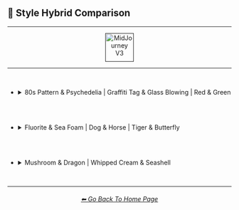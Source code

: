 <h2>🔰 Style Hybrid Comparison</h2>

<hr><!--------------->

<div align="center">

[<img src="https://github.com/willwulfken/MidJourney-Styles-and-Keywords-Reference/blob/main/Images/Repo_Parts/WEBP/Buttons/Version_Buttons/button_version_V3_active.webp?raw=true" alt="MidJourney V3" height="64" />]()

</div>

<hr>
<br>

- <details><summary>80s Pattern & Psychedelia | Graffiti Tag & Glass Blowing | Red & Green</summary><p><div align="center">

    <table>
        <tr align=center valign=middle>
            <th width=298></th>
            <th>80s Pattern</th>
            <th>Psychedelia</th>
            <td></td>
            <th>Graffiti Tag</th>
            <th>Glass Blowing</th>
            <td></td>
            <th>Red</th>
            <th>Green</th>
        </tr>
        <tr align=center valign=middle>
            <th>Style</th>
            <td><img src="https://github.com/willwulfken/MidJourney-Styles-and-Keywords-Reference/blob/main/Images/MJ_V3/Comparison_Page_Images/Hybrid_Comparison/Control_Images/80s_Pattern.png?raw=true" width=86 /></td>
            <td><img src="https://github.com/willwulfken/MidJourney-Styles-and-Keywords-Reference/blob/main/Images/MJ_V3/Comparison_Page_Images/Hybrid_Comparison/Control_Images/Psychedelia.png?raw=true" width=86 /></td>
            <td></td>
            <td><img src="https://github.com/willwulfken/MidJourney-Styles-and-Keywords-Reference/blob/main/Images/MJ_V3/Comparison_Page_Images/Hybrid_Comparison/Control_Images/Graffiti_Tag.png?raw=true" width=86 /></td>
            <td><img src="https://github.com/willwulfken/MidJourney-Styles-and-Keywords-Reference/blob/main/Images/MJ_V3/Comparison_Page_Images/Hybrid_Comparison/Control_Images/Glass_Blowing.png?raw=true" width=86 /></td>
            <td></td>
            <td><img src="https://github.com/willwulfken/MidJourney-Styles-and-Keywords-Reference/blob/main/Images/MJ_V3/Comparison_Page_Images/Hybrid_Comparison/Control_Images/Red.png?raw=true" width="114" /></td>
            <td><img src="https://github.com/willwulfken/MidJourney-Styles-and-Keywords-Reference/blob/main/Images/MJ_V3/Comparison_Page_Images/Hybrid_Comparison/Control_Images/Green.png?raw=true" width="114" /></td>
        </tr>
        <tr align=center valign=middle>
            <th>Half &#60;style1&#62; Half &#60;style2&#62;</th>
            <td colspan=2><img src="https://github.com/willwulfken/MidJourney-Styles-and-Keywords-Reference/blob/main/Images/MJ_V3/Comparison_Page_Images/Hybrid_Comparison/80s_Pattern_and_Psychedelia/half_80s_Pattern_half_Psychedelia.png?raw=true" width="192" /></td>
            <td></td>
            <td colspan=2><img src="https://github.com/willwulfken/MidJourney-Styles-and-Keywords-Reference/blob/main/Images/MJ_V3/Comparison_Page_Images/Hybrid_Comparison/Graffiti_Tag_and_Glass_Blowing/half_Graffiti_Tag_half_Glass_Blowing.png?raw=true" width="192" /></td>
            <td></td>
            <td colspan=2><img src="https://github.com/willwulfken/MidJourney-Styles-and-Keywords-Reference/blob/main/Images/MJ_V3/Comparison_Page_Images/Hybrid_Comparison/Red_and_Green/half_Red_half_Green.png?raw=true" width=256 /></td>
        </tr>
        <tr align=center valign=middle>
            <th>Half-&#60;style1&#62; Half-&#60;style2&#62;</th>
            <td colspan=2><img src="https://github.com/willwulfken/MidJourney-Styles-and-Keywords-Reference/blob/main/Images/MJ_V3/Comparison_Page_Images/Hybrid_Comparison/80s_Pattern_and_Psychedelia/half-80s_Pattern_half-Psychedelia.png?raw=true" width="192" /></td>
            <td></td>
            <td colspan=2><img src="https://github.com/willwulfken/MidJourney-Styles-and-Keywords-Reference/blob/main/Images/MJ_V3/Comparison_Page_Images/Hybrid_Comparison/Graffiti_Tag_and_Glass_Blowing/half-Graffiti_Tag_half-Glass_Blowing.png?raw=true" width="192" /></td>
            <td></td>
            <td colspan=2><img src="https://github.com/willwulfken/MidJourney-Styles-and-Keywords-Reference/blob/main/Images/MJ_V3/Comparison_Page_Images/Hybrid_Comparison/Red_and_Green/half-Red_half-Green.png?raw=true" width=256 /></td>
        </tr>
        <tr align=center valign=middle>
            <th>&#60;style1&#62;&#60;style2&#62;</th>
            <td colspan=2><img src="https://github.com/willwulfken/MidJourney-Styles-and-Keywords-Reference/blob/main/Images/MJ_V3/Comparison_Page_Images/Hybrid_Comparison/80s_Pattern_and_Psychedelia/80s_PatternPsychedelia.png?raw=true" width="192" /></td>
            <td></td>
            <td colspan=2><img src="https://github.com/willwulfken/MidJourney-Styles-and-Keywords-Reference/blob/main/Images/MJ_V3/Comparison_Page_Images/Hybrid_Comparison/Graffiti_Tag_and_Glass_Blowing/Graffiti_TagGlass_Blowing.png?raw=true" width="192" /></td>
            <td></td>
            <td colspan=2><img src="https://github.com/willwulfken/MidJourney-Styles-and-Keywords-Reference/blob/main/Images/MJ_V3/Comparison_Page_Images/Hybrid_Comparison/Red_and_Green/RedGreen.png?raw=true" width=256 /></td>
        </tr>
        <tr align=center valign=middle>
            <th>&#60;style2&#62;&#60;style1&#62;</th>
            <td colspan=2><img src="https://github.com/willwulfken/MidJourney-Styles-and-Keywords-Reference/blob/main/Images/MJ_V3/Comparison_Page_Images/Hybrid_Comparison/80s_Pattern_and_Psychedelia/Psychedelia80s_Pattern.png?raw=true" width="192" /></td>
            <td></td>
            <td colspan=2><img src="https://github.com/willwulfken/MidJourney-Styles-and-Keywords-Reference/blob/main/Images/MJ_V3/Comparison_Page_Images/Hybrid_Comparison/Graffiti_Tag_and_Glass_Blowing/Glass_BlowingGraffiti_Tag.png?raw=true" width="192" /></td>
            <td></td>
            <td colspan=2><img src="https://github.com/willwulfken/MidJourney-Styles-and-Keywords-Reference/blob/main/Images/MJ_V3/Comparison_Page_Images/Hybrid_Comparison/Red_and_Green/GreenRed.png?raw=true" width=256 /></td>
        </tr>
        <tr align=center valign=middle>
            <th>&#60;style1&#62;-&#60;style2&#62;</th>
            <td colspan=2><img src="https://github.com/willwulfken/MidJourney-Styles-and-Keywords-Reference/blob/main/Images/MJ_V3/Comparison_Page_Images/Hybrid_Comparison/80s_Pattern_and_Psychedelia/80s_Pattern-Psychedelia.png?raw=true" width="192" /></td>
            <td></td>
            <td colspan=2><img src="https://github.com/willwulfken/MidJourney-Styles-and-Keywords-Reference/blob/main/Images/MJ_V3/Comparison_Page_Images/Hybrid_Comparison/Graffiti_Tag_and_Glass_Blowing/Graffiti_Tag-Glass_Blowing.png?raw=true" width="192" /></td>
            <td></td>
            <td colspan=2><img src="https://github.com/willwulfken/MidJourney-Styles-and-Keywords-Reference/blob/main/Images/MJ_V3/Comparison_Page_Images/Hybrid_Comparison/Red_and_Green/Red-Green.png?raw=true" width=256 /></td>
        </tr>
        <tr align=center valign=middle>
            <th>&#60;style2&#62;-&#60;style1&#62;</th>
            <td colspan=2><img src="https://github.com/willwulfken/MidJourney-Styles-and-Keywords-Reference/blob/main/Images/MJ_V3/Comparison_Page_Images/Hybrid_Comparison/80s_Pattern_and_Psychedelia/Psychedelia-80s_Pattern.png?raw=true" width="192" /></td>
            <td></td>
            <td colspan=2><img src="https://github.com/willwulfken/MidJourney-Styles-and-Keywords-Reference/blob/main/Images/MJ_V3/Comparison_Page_Images/Hybrid_Comparison/Graffiti_Tag_and_Glass_Blowing/Glass_Blowing-Graffiti_Tag.png?raw=true" width="192" /></td>
            <td></td>
            <td colspan=2><img src="https://github.com/willwulfken/MidJourney-Styles-and-Keywords-Reference/blob/main/Images/MJ_V3/Comparison_Page_Images/Hybrid_Comparison/Red_and_Green/Green-Red.png?raw=true" width=256 /></td>
        </tr>
        <tr align=center valign=middle>
            <th>&#60;style1&#62;/&#60;style2&#62;</th>
            <td colspan=2><img src="https://github.com/willwulfken/MidJourney-Styles-and-Keywords-Reference/blob/main/Images/MJ_V3/Comparison_Page_Images/Hybrid_Comparison/80s_Pattern_and_Psychedelia/80s_Pattern(slash)Psychedelia.png?raw=true" width="192" /></td>
            <td></td>
            <td colspan=2><img src="https://github.com/willwulfken/MidJourney-Styles-and-Keywords-Reference/blob/main/Images/MJ_V3/Comparison_Page_Images/Hybrid_Comparison/Graffiti_Tag_and_Glass_Blowing/Graffiti_Tag(slash)Glass_Blowing.png?raw=true" width="192" /></td>
            <td></td>
            <td colspan=2><img src="https://github.com/willwulfken/MidJourney-Styles-and-Keywords-Reference/blob/main/Images/MJ_V3/Comparison_Page_Images/Hybrid_Comparison/Red_and_Green/Red(slash)Green.png?raw=true" width=256 /></td>
        </tr>
        <tr align=center valign=middle>
            <th>&#60;style2&#62;/&#60;style1&#62;</th>
            <td colspan=2><img src="https://github.com/willwulfken/MidJourney-Styles-and-Keywords-Reference/blob/main/Images/MJ_V3/Comparison_Page_Images/Hybrid_Comparison/80s_Pattern_and_Psychedelia/Psychedelia(slash)80s_Pattern.png?raw=true" width="192" /></td>
            <td></td>
            <td colspan=2><img src="https://github.com/willwulfken/MidJourney-Styles-and-Keywords-Reference/blob/main/Images/MJ_V3/Comparison_Page_Images/Hybrid_Comparison/Graffiti_Tag_and_Glass_Blowing/Glass_Blowing(slash)Graffiti_Tag.png?raw=true" width="192" /></td>
            <td></td>
            <td colspan=2><img src="https://github.com/willwulfken/MidJourney-Styles-and-Keywords-Reference/blob/main/Images/MJ_V3/Comparison_Page_Images/Hybrid_Comparison/Red_and_Green/Green(slash)Red.png?raw=true" width=256 /></td>
        </tr>
        <tr align=center valign=middle>
            <th>&#60;style1&#62; Grown From &#60;style2&#62;</th>
            <td colspan=2><img src="https://github.com/willwulfken/MidJourney-Styles-and-Keywords-Reference/blob/main/Images/MJ_V3/Comparison_Page_Images/Hybrid_Comparison/80s_Pattern_and_Psychedelia/80s_Pattern_grown_from_Psychedelia.png?raw=true" width="192" /></td>
            <td></td>
            <td colspan=2><img src="https://github.com/willwulfken/MidJourney-Styles-and-Keywords-Reference/blob/main/Images/MJ_V3/Comparison_Page_Images/Hybrid_Comparison/Graffiti_Tag_and_Glass_Blowing/Graffiti_Tag_grown_from_Glass_Blowing.png?raw=true" width="192" /></td>
            <td></td>
            <td colspan=2><img src="https://github.com/willwulfken/MidJourney-Styles-and-Keywords-Reference/blob/main/Images/MJ_V3/Comparison_Page_Images/Hybrid_Comparison/Red_and_Green/Red_grown_from_Green.png?raw=true" width=256 /></td>
        </tr>
        <tr align=center valign=middle>
            <th>&#60;style2&#62; Grown From &#60;style1&#62;</th>
            <td colspan=2><img src="https://github.com/willwulfken/MidJourney-Styles-and-Keywords-Reference/blob/main/Images/MJ_V3/Comparison_Page_Images/Hybrid_Comparison/80s_Pattern_and_Psychedelia/Psychedelia_grown_from_80s_Pattern.png?raw=true" width="192" /></td>
            <td></td>
            <td colspan=2><img src="https://github.com/willwulfken/MidJourney-Styles-and-Keywords-Reference/blob/main/Images/MJ_V3/Comparison_Page_Images/Hybrid_Comparison/Graffiti_Tag_and_Glass_Blowing/Glass_Blowing_grown_from_Graffiti_Tag.png?raw=true" width="192" /></td>
            <td></td>
            <td colspan=2><img src="https://github.com/willwulfken/MidJourney-Styles-and-Keywords-Reference/blob/main/Images/MJ_V3/Comparison_Page_Images/Hybrid_Comparison/Red_and_Green/Green_grown_from_Red.png?raw=true" width=256 /></td>
        </tr>
        <tr align=center valign=middle>
            <th>&#60;style1&#62;-&#60;style2&#62;-Blend</th>
            <td colspan=2><img src="https://github.com/willwulfken/MidJourney-Styles-and-Keywords-Reference/blob/main/Images/MJ_V3/Comparison_Page_Images/Hybrid_Comparison/80s_Pattern_and_Psychedelia/80s_Pattern-Psychedelia-blend.png?raw=true" width="192" /></td>
            <td></td>
            <td colspan=2><img src="https://github.com/willwulfken/MidJourney-Styles-and-Keywords-Reference/blob/main/Images/MJ_V3/Comparison_Page_Images/Hybrid_Comparison/Graffiti_Tag_and_Glass_Blowing/Graffiti_Tag-Glass_Blowing-blend.png?raw=true" width="192" /></td>
            <td></td>
            <td colspan=2><img src="https://github.com/willwulfken/MidJourney-Styles-and-Keywords-Reference/blob/main/Images/MJ_V3/Comparison_Page_Images/Hybrid_Comparison/Red_and_Green/Red-Green-blend.png?raw=true" width=256 /></td>
        </tr>
        <tr align=center valign=middle>
            <th>Blended-&#60;style1&#62;-&#60;style2&#62;</th>
            <td colspan=2><img src="https://github.com/willwulfken/MidJourney-Styles-and-Keywords-Reference/blob/main/Images/MJ_V3/Comparison_Page_Images/Hybrid_Comparison/80s_Pattern_and_Psychedelia/blended-80s_Pattern-Psychedelia.png?raw=true" width="192" /></td>
            <td></td>
            <td colspan=2><img src="https://github.com/willwulfken/MidJourney-Styles-and-Keywords-Reference/blob/main/Images/MJ_V3/Comparison_Page_Images/Hybrid_Comparison/Graffiti_Tag_and_Glass_Blowing/blended-Graffiti_Tag-Glass_Blowing.png?raw=true" width="192" /></td>
            <td></td>
            <td colspan=2><img src="https://github.com/willwulfken/MidJourney-Styles-and-Keywords-Reference/blob/main/Images/MJ_V3/Comparison_Page_Images/Hybrid_Comparison/Red_and_Green/blended-Red-Green.png?raw=true" width=256 /></td>
        </tr>
        <tr align=center valign=middle>
            <th>Mix Between &#60;style1&#62; and &#60;style2&#62;</th>
            <td colspan=2><img src="https://github.com/willwulfken/MidJourney-Styles-and-Keywords-Reference/blob/main/Images/MJ_V3/Comparison_Page_Images/Hybrid_Comparison/80s_Pattern_and_Psychedelia/Mix_between_80s_Pattern_and_Psychedelia.png?raw=true" width="192" /></td>
            <td></td>
            <td colspan=2><img src="https://github.com/willwulfken/MidJourney-Styles-and-Keywords-Reference/blob/main/Images/MJ_V3/Comparison_Page_Images/Hybrid_Comparison/Graffiti_Tag_and_Glass_Blowing/Mix_between_Graffiti_Tag_and_Glass_Blowing.png?raw=true" width="192" /></td>
            <td></td>
            <td colspan=2><img src="https://github.com/willwulfken/MidJourney-Styles-and-Keywords-Reference/blob/main/Images/MJ_V3/Comparison_Page_Images/Hybrid_Comparison/Red_and_Green/Mix_between_Red_and_Green.png?raw=true" width=256 /></td>
        </tr>
        <tr align=center valign=middle>
            <th>&#60;style1&#62; &#60;style2&#62; Mix</th>
            <td colspan=2><img src="https://github.com/willwulfken/MidJourney-Styles-and-Keywords-Reference/blob/main/Images/MJ_V3/Comparison_Page_Images/Hybrid_Comparison/80s_Pattern_and_Psychedelia/80s_Pattern_Psychedelia_mix.png?raw=true" width="192" /></td>
            <td></td>
            <td colspan=2><img src="https://github.com/willwulfken/MidJourney-Styles-and-Keywords-Reference/blob/main/Images/MJ_V3/Comparison_Page_Images/Hybrid_Comparison/Graffiti_Tag_and_Glass_Blowing/Graffiti_Tag_Glass_Blowing_mix.png?raw=true" width="192" /></td>
            <td></td>
            <td colspan=2><img src="https://github.com/willwulfken/MidJourney-Styles-and-Keywords-Reference/blob/main/Images/MJ_V3/Comparison_Page_Images/Hybrid_Comparison/Red_and_Green/Red_Green_mix.png?raw=true" width=256 /></td>
        </tr>
        <tr align=center valign=middle>
            <th>&#60;style1&#62;-&#60;style2&#62;-Mix</th>
            <td colspan=2><img src="https://github.com/willwulfken/MidJourney-Styles-and-Keywords-Reference/blob/main/Images/MJ_V3/Comparison_Page_Images/Hybrid_Comparison/80s_Pattern_and_Psychedelia/80s_Pattern-Psychedelia-mix.png?raw=true" width="192" /></td>
            <td></td>
            <td colspan=2><img src="https://github.com/willwulfken/MidJourney-Styles-and-Keywords-Reference/blob/main/Images/MJ_V3/Comparison_Page_Images/Hybrid_Comparison/Graffiti_Tag_and_Glass_Blowing/Graffiti_Tag-Glass_Blowing-mix.png?raw=true" width="192" /></td>
            <td></td>
            <td colspan=2><img src="https://github.com/willwulfken/MidJourney-Styles-and-Keywords-Reference/blob/main/Images/MJ_V3/Comparison_Page_Images/Hybrid_Comparison/Red_and_Green/Red-Green-mix.png?raw=true" width=256 /></td>
        </tr>
        <tr align=center valign=middle>
            <th>Hybrid of &#60;style1&#62; and &#60;style2&#62;</th>
            <td colspan=2><img src="https://github.com/willwulfken/MidJourney-Styles-and-Keywords-Reference/blob/main/Images/MJ_V3/Comparison_Page_Images/Hybrid_Comparison/80s_Pattern_and_Psychedelia/Hybrid_of_80s_Pattern_and_Psychedelia.png?raw=true" width="192" /></td>
            <td></td>
            <td colspan=2><img src="https://github.com/willwulfken/MidJourney-Styles-and-Keywords-Reference/blob/main/Images/MJ_V3/Comparison_Page_Images/Hybrid_Comparison/Graffiti_Tag_and_Glass_Blowing/Hybrid_of_Graffiti_Tag_and_Glass_Blowing.png?raw=true" width="192" /></td>
            <td></td>
            <td colspan=2><img src="https://github.com/willwulfken/MidJourney-Styles-and-Keywords-Reference/blob/main/Images/MJ_V3/Comparison_Page_Images/Hybrid_Comparison/Red_and_Green/Hybrid_of_Red_and_Green.png?raw=true" width=256 /></td>
        </tr>
        <tr align=center valign=middle>
            <th>&#60;style1&#62; &#60;style2&#62; Hybrid</th>
            <td colspan=2><img src="https://github.com/willwulfken/MidJourney-Styles-and-Keywords-Reference/blob/main/Images/MJ_V3/Comparison_Page_Images/Hybrid_Comparison/80s_Pattern_and_Psychedelia/80s_Pattern_Psychedelia_hybrid.png?raw=true" width="192" /></td>
            <td></td>
            <td colspan=2><img src="https://github.com/willwulfken/MidJourney-Styles-and-Keywords-Reference/blob/main/Images/MJ_V3/Comparison_Page_Images/Hybrid_Comparison/Graffiti_Tag_and_Glass_Blowing/Graffiti_Tag_Glass_Blowing_hybrid.png?raw=true" width="192" /></td>
            <td></td>
            <td colspan=2><img src="https://github.com/willwulfken/MidJourney-Styles-and-Keywords-Reference/blob/main/Images/MJ_V3/Comparison_Page_Images/Hybrid_Comparison/Red_and_Green/Red_Green_hybrid.png?raw=true" width=256 /></td>
        </tr>
        <tr align=center valign=middle>
            <th>&#60;style1&#62;-&#60;style2&#62;-Hybrid</th>
            <td colspan=2><img src="https://github.com/willwulfken/MidJourney-Styles-and-Keywords-Reference/blob/main/Images/MJ_V3/Comparison_Page_Images/Hybrid_Comparison/80s_Pattern_and_Psychedelia/80s_Pattern-Psychedelia-hybrid.png?raw=true" width="192" /></td>
            <td></td>
            <td colspan=2><img src="https://github.com/willwulfken/MidJourney-Styles-and-Keywords-Reference/blob/main/Images/MJ_V3/Comparison_Page_Images/Hybrid_Comparison/Graffiti_Tag_and_Glass_Blowing/Graffiti_Tag-Glass_Blowing-hybrid.png?raw=true" width="192" /></td>
            <td></td>
            <td colspan=2><img src="https://github.com/willwulfken/MidJourney-Styles-and-Keywords-Reference/blob/main/Images/MJ_V3/Comparison_Page_Images/Hybrid_Comparison/Red_and_Green/Red-Green-hybrid.png?raw=true" width=256 /></td>
        </tr>
    </table>

  </div></p></details>


<br><br>

- <details><summary>Fluorite & Sea Foam | Dog & Horse | Tiger & Butterfly</summary><p><div align="center">

    <table>
        <tr align=center valign=middle>
            <th width=298></th>
            <th>Fluorite</th>
            <th>Sea Foam</th>
            <td></td>
            <th>Dog</th>
            <th>Horse</th>
            <td></td>
            <th>Tiger</th>
            <th>Butterfly</th>
        </tr>
        <tr align=center valign=middle>
            <th>Style</th>
            <td><img src="https://github.com/willwulfken/MidJourney-Styles-and-Keywords-Reference/blob/main/Images/MJ_V3/Comparison_Page_Images/Hybrid_Comparison/Control_Images/Fluorite.png?raw=true" width=86 /></td>
            <td><img src="https://github.com/willwulfken/MidJourney-Styles-and-Keywords-Reference/blob/main/Images/MJ_V3/Comparison_Page_Images/Hybrid_Comparison/Control_Images/Sea_Foam.png?raw=true" width=86 /></td>
            <td></td>
            <td><img src="https://github.com/willwulfken/MidJourney-Styles-and-Keywords-Reference/blob/main/Images/MJ_V3/Comparison_Page_Images/Hybrid_Comparison/Control_Images/Dog.png?raw=true" width=86 /></td>
            <td><img src="https://github.com/willwulfken/MidJourney-Styles-and-Keywords-Reference/blob/main/Images/MJ_V3/Comparison_Page_Images/Hybrid_Comparison/Control_Images/Horse.png?raw=true" width=86 /></td>
            <td></td>
            <td><img src="https://github.com/willwulfken/MidJourney-Styles-and-Keywords-Reference/blob/main/Images/MJ_V3/Comparison_Page_Images/Hybrid_Comparison/Control_Images/Tiger.png?raw=true" width="114" /></td>
            <td><img src="https://github.com/willwulfken/MidJourney-Styles-and-Keywords-Reference/blob/main/Images/MJ_V3/Comparison_Page_Images/Hybrid_Comparison/Control_Images/Butterfly.png?raw=true" width="114" /></td>
        </tr>
        <tr align=center valign=middle>
            <th>Half &#60;style1&#62; Half &#60;style2&#62;</th>
            <td colspan=2><img src="https://github.com/willwulfken/MidJourney-Styles-and-Keywords-Reference/blob/main/Images/MJ_V3/Comparison_Page_Images/Hybrid_Comparison/Fluorite_and_Sea_Foam/half_Fluorite_half_Sea_Foam.png?raw=true" width="192" /></td>
            <td></td>
            <td colspan=2><img src="https://github.com/willwulfken/MidJourney-Styles-and-Keywords-Reference/blob/main/Images/MJ_V3/Comparison_Page_Images/Hybrid_Comparison/Dog_and_Horse/half_Dog_half_Horse.png?raw=true" width="192" /></td>
            <td></td>
            <td colspan=2><img src="https://github.com/willwulfken/MidJourney-Styles-and-Keywords-Reference/blob/main/Images/MJ_V3/Comparison_Page_Images/Hybrid_Comparison/Tiger_and_Butterfly/half_Tiger_half_Butterfly.png?raw=true" width=256 /></td>
        </tr>
        <tr align=center valign=middle>
            <th>Half-&#60;style1&#62; Half-&#60;style2&#62;</th>
            <td colspan=2><img src="https://github.com/willwulfken/MidJourney-Styles-and-Keywords-Reference/blob/main/Images/MJ_V3/Comparison_Page_Images/Hybrid_Comparison/Fluorite_and_Sea_Foam/half-Fluorite_half-Sea_Foam.png?raw=true" width="192" /></td>
            <td></td>
            <td colspan=2><img src="https://github.com/willwulfken/MidJourney-Styles-and-Keywords-Reference/blob/main/Images/MJ_V3/Comparison_Page_Images/Hybrid_Comparison/Dog_and_Horse/half-Dog_half-Horse.png?raw=true" width="192" /></td>
            <td></td>
            <td colspan=2><img src="https://github.com/willwulfken/MidJourney-Styles-and-Keywords-Reference/blob/main/Images/MJ_V3/Comparison_Page_Images/Hybrid_Comparison/Tiger_and_Butterfly/half-Tiger_half-Butterfly.png?raw=true" width=256 /></td>
        </tr>
        <tr align=center valign=middle>
            <th>&#60;style1&#62;&#60;style2&#62;</th>
            <td colspan=2><img src="https://github.com/willwulfken/MidJourney-Styles-and-Keywords-Reference/blob/main/Images/MJ_V3/Comparison_Page_Images/Hybrid_Comparison/Fluorite_and_Sea_Foam/FluoriteSea_Foam.png?raw=true" width="192" /></td>
            <td></td>
            <td colspan=2><img src="https://github.com/willwulfken/MidJourney-Styles-and-Keywords-Reference/blob/main/Images/MJ_V3/Comparison_Page_Images/Hybrid_Comparison/Dog_and_Horse/DogHorse.png?raw=true" width="192" /></td>
            <td></td>
            <td colspan=2><img src="https://github.com/willwulfken/MidJourney-Styles-and-Keywords-Reference/blob/main/Images/MJ_V3/Comparison_Page_Images/Hybrid_Comparison/Tiger_and_Butterfly/TigerButterfly.png?raw=true" width=256 /></td>
        </tr>
        <tr align=center valign=middle>
            <th>&#60;style2&#62;&#60;style1&#62;</th>
            <td colspan=2><img src="https://github.com/willwulfken/MidJourney-Styles-and-Keywords-Reference/blob/main/Images/MJ_V3/Comparison_Page_Images/Hybrid_Comparison/Fluorite_and_Sea_Foam/Sea_FoamFluorite.png?raw=true" width="192" /></td>
            <td></td>
            <td colspan=2><img src="https://github.com/willwulfken/MidJourney-Styles-and-Keywords-Reference/blob/main/Images/MJ_V3/Comparison_Page_Images/Hybrid_Comparison/Dog_and_Horse/HorseDog.png?raw=true" width="192" /></td>
            <td></td>
            <td colspan=2><img src="https://github.com/willwulfken/MidJourney-Styles-and-Keywords-Reference/blob/main/Images/MJ_V3/Comparison_Page_Images/Hybrid_Comparison/Tiger_and_Butterfly/ButterflyTiger.png?raw=true" width=256 /></td>
        </tr>
        <tr align=center valign=middle>
            <th>&#60;style1&#62;-&#60;style2&#62;</th>
            <td colspan=2><img src="https://github.com/willwulfken/MidJourney-Styles-and-Keywords-Reference/blob/main/Images/MJ_V3/Comparison_Page_Images/Hybrid_Comparison/Fluorite_and_Sea_Foam/Fluorite-Sea_Foam.png?raw=true" width="192" /></td>
            <td></td>
            <td colspan=2><img src="https://github.com/willwulfken/MidJourney-Styles-and-Keywords-Reference/blob/main/Images/MJ_V3/Comparison_Page_Images/Hybrid_Comparison/Dog_and_Horse/Dog-Horse.png?raw=true" width="192" /></td>
            <td></td>
            <td colspan=2><img src="https://github.com/willwulfken/MidJourney-Styles-and-Keywords-Reference/blob/main/Images/MJ_V3/Comparison_Page_Images/Hybrid_Comparison/Tiger_and_Butterfly/Tiger-Butterfly.png?raw=true" width=256 /></td>
        </tr>
        <tr align=center valign=middle>
            <th>&#60;style2&#62;-&#60;style1&#62;</th>
            <td colspan=2><img src="https://github.com/willwulfken/MidJourney-Styles-and-Keywords-Reference/blob/main/Images/MJ_V3/Comparison_Page_Images/Hybrid_Comparison/Fluorite_and_Sea_Foam/Sea_Foam-Fluorite.png?raw=true" width="192" /></td>
            <td></td>
            <td colspan=2><img src="https://github.com/willwulfken/MidJourney-Styles-and-Keywords-Reference/blob/main/Images/MJ_V3/Comparison_Page_Images/Hybrid_Comparison/Dog_and_Horse/Horse-Dog.png?raw=true" width="192" /></td>
            <td></td>
            <td colspan=2><img src="https://github.com/willwulfken/MidJourney-Styles-and-Keywords-Reference/blob/main/Images/MJ_V3/Comparison_Page_Images/Hybrid_Comparison/Tiger_and_Butterfly/Butterfly-Tiger.png?raw=true" width=256 /></td>
        </tr>
        <tr align=center valign=middle>
            <th>&#60;style1&#62;/&#60;style2&#62;</th>
            <td colspan=2><img src="https://github.com/willwulfken/MidJourney-Styles-and-Keywords-Reference/blob/main/Images/MJ_V3/Comparison_Page_Images/Hybrid_Comparison/Fluorite_and_Sea_Foam/Fluorite(slash)Sea_Foam.png?raw=true" width="192" /></td>
            <td></td>
            <td colspan=2><img src="https://github.com/willwulfken/MidJourney-Styles-and-Keywords-Reference/blob/main/Images/MJ_V3/Comparison_Page_Images/Hybrid_Comparison/Dog_and_Horse/Dog(slash)Horse.png?raw=true" width="192" /></td>
            <td></td>
            <td colspan=2><img src="https://github.com/willwulfken/MidJourney-Styles-and-Keywords-Reference/blob/main/Images/MJ_V3/Comparison_Page_Images/Hybrid_Comparison/Tiger_and_Butterfly/Tiger(slash)Butterfly.png?raw=true" width=256 /></td>
        </tr>
        <tr align=center valign=middle>
            <th>&#60;style2&#62;/&#60;style1&#62;</th>
            <td colspan=2><img src="https://github.com/willwulfken/MidJourney-Styles-and-Keywords-Reference/blob/main/Images/MJ_V3/Comparison_Page_Images/Hybrid_Comparison/Fluorite_and_Sea_Foam/Sea_Foam(slash)Fluorite.png?raw=true" width="192" /></td>
            <td></td>
            <td colspan=2><img src="https://github.com/willwulfken/MidJourney-Styles-and-Keywords-Reference/blob/main/Images/MJ_V3/Comparison_Page_Images/Hybrid_Comparison/Dog_and_Horse/Horse(slash)Dog.png?raw=true" width="192" /></td>
            <td></td>
            <td colspan=2><img src="https://github.com/willwulfken/MidJourney-Styles-and-Keywords-Reference/blob/main/Images/MJ_V3/Comparison_Page_Images/Hybrid_Comparison/Tiger_and_Butterfly/Butterfly(slash)Tiger.png?raw=true" width=256 /></td>
        </tr>
        <tr align=center valign=middle>
            <th>&#60;style1&#62; Grown From &#60;style2&#62;</th>
            <td colspan=2><img src="https://github.com/willwulfken/MidJourney-Styles-and-Keywords-Reference/blob/main/Images/MJ_V3/Comparison_Page_Images/Hybrid_Comparison/Fluorite_and_Sea_Foam/Fluorite_grown_from_Sea_Foam.png?raw=true" width="192" /></td>
            <td></td>
            <td colspan=2><img src="https://github.com/willwulfken/MidJourney-Styles-and-Keywords-Reference/blob/main/Images/MJ_V3/Comparison_Page_Images/Hybrid_Comparison/Dog_and_Horse/Dog_grown_from_Horse.png?raw=true" width="192" /></td>
            <td></td>
            <td colspan=2><img src="https://github.com/willwulfken/MidJourney-Styles-and-Keywords-Reference/blob/main/Images/MJ_V3/Comparison_Page_Images/Hybrid_Comparison/Tiger_and_Butterfly/Tiger_grown_from_Butterfly.png?raw=true" width=256 /></td>
        </tr>
        <tr align=center valign=middle>
            <th>&#60;style2&#62; Grown From &#60;style1&#62;</th>
            <td colspan=2><img src="https://github.com/willwulfken/MidJourney-Styles-and-Keywords-Reference/blob/main/Images/MJ_V3/Comparison_Page_Images/Hybrid_Comparison/Fluorite_and_Sea_Foam/Sea_Foam_grown_from_Fluorite.png?raw=true" width="192" /></td>
            <td></td>
            <td colspan=2><img src="https://github.com/willwulfken/MidJourney-Styles-and-Keywords-Reference/blob/main/Images/MJ_V3/Comparison_Page_Images/Hybrid_Comparison/Dog_and_Horse/Horse_grown_from_Dog.png?raw=true" width="192" /></td>
            <td></td>
            <td colspan=2><img src="https://github.com/willwulfken/MidJourney-Styles-and-Keywords-Reference/blob/main/Images/MJ_V3/Comparison_Page_Images/Hybrid_Comparison/Tiger_and_Butterfly/Butterfly_grown_from_Tiger.png?raw=true" width=256 /></td>
        </tr>
        <tr align=center valign=middle>
            <th>&#60;style1&#62;-&#60;style2&#62;-Blend</th>
            <td colspan=2><img src="https://github.com/willwulfken/MidJourney-Styles-and-Keywords-Reference/blob/main/Images/MJ_V3/Comparison_Page_Images/Hybrid_Comparison/Fluorite_and_Sea_Foam/Fluorite-Sea_Foam-blend.png?raw=true" width="192" /></td>
            <td></td>
            <td colspan=2><img src="https://github.com/willwulfken/MidJourney-Styles-and-Keywords-Reference/blob/main/Images/MJ_V3/Comparison_Page_Images/Hybrid_Comparison/Dog_and_Horse/Dog-Horse-blend.png?raw=true" width="192" /></td>
            <td></td>
            <td colspan=2><img src="https://github.com/willwulfken/MidJourney-Styles-and-Keywords-Reference/blob/main/Images/MJ_V3/Comparison_Page_Images/Hybrid_Comparison/Tiger_and_Butterfly/Tiger-Butterfly-blend.png?raw=true" width=256 /></td>
        </tr>
        <tr align=center valign=middle>
            <th>Blended-&#60;style1&#62;-&#60;style2&#62;</th>
            <td colspan=2><img src="https://github.com/willwulfken/MidJourney-Styles-and-Keywords-Reference/blob/main/Images/MJ_V3/Comparison_Page_Images/Hybrid_Comparison/Fluorite_and_Sea_Foam/blended-Fluorite-Sea_Foam.png?raw=true" width="192" /></td>
            <td></td>
            <td colspan=2><img src="https://github.com/willwulfken/MidJourney-Styles-and-Keywords-Reference/blob/main/Images/MJ_V3/Comparison_Page_Images/Hybrid_Comparison/Dog_and_Horse/blended-Dog-Horse.png?raw=true" width="192" /></td>
            <td></td>
            <td colspan=2><img src="https://github.com/willwulfken/MidJourney-Styles-and-Keywords-Reference/blob/main/Images/MJ_V3/Comparison_Page_Images/Hybrid_Comparison/Tiger_and_Butterfly/blended-Tiger-Butterfly.png?raw=true" width=256 /></td>
        </tr>
        <tr align=center valign=middle>
            <th>Mix Between &#60;style1&#62; and &#60;style2&#62;</th>
            <td colspan=2><img src="https://github.com/willwulfken/MidJourney-Styles-and-Keywords-Reference/blob/main/Images/MJ_V3/Comparison_Page_Images/Hybrid_Comparison/Fluorite_and_Sea_Foam/Mix_between_Fluorite_and_Sea_Foam.png?raw=true" width="192" /></td>
            <td></td>
            <td colspan=2><img src="https://github.com/willwulfken/MidJourney-Styles-and-Keywords-Reference/blob/main/Images/MJ_V3/Comparison_Page_Images/Hybrid_Comparison/Dog_and_Horse/Mix_between_Dog_and_Horse.png?raw=true" width="192" /></td>
            <td></td>
            <td colspan=2><img src="https://github.com/willwulfken/MidJourney-Styles-and-Keywords-Reference/blob/main/Images/MJ_V3/Comparison_Page_Images/Hybrid_Comparison/Tiger_and_Butterfly/Mix_between_Tiger_and_Butterfly.png?raw=true" width=256 /></td>
        </tr>
        <tr align=center valign=middle>
            <th>&#60;style1&#62; &#60;style2&#62; Mix</th>
            <td colspan=2><img src="https://github.com/willwulfken/MidJourney-Styles-and-Keywords-Reference/blob/main/Images/MJ_V3/Comparison_Page_Images/Hybrid_Comparison/Fluorite_and_Sea_Foam/Fluorite_Sea_Foam_mix.png?raw=true" width="192" /></td>
            <td></td>
            <td colspan=2><img src="https://github.com/willwulfken/MidJourney-Styles-and-Keywords-Reference/blob/main/Images/MJ_V3/Comparison_Page_Images/Hybrid_Comparison/Dog_and_Horse/Dog_Horse_mix.png?raw=true" width="192" /></td>
            <td></td>
            <td colspan=2><img src="https://github.com/willwulfken/MidJourney-Styles-and-Keywords-Reference/blob/main/Images/MJ_V3/Comparison_Page_Images/Hybrid_Comparison/Tiger_and_Butterfly/Tiger_Butterfly_mix.png?raw=true" width=256 /></td>
        </tr>
        <tr align=center valign=middle>
            <th>&#60;style1&#62;-&#60;style2&#62;-Mix</th>
            <td colspan=2><img src="https://github.com/willwulfken/MidJourney-Styles-and-Keywords-Reference/blob/main/Images/MJ_V3/Comparison_Page_Images/Hybrid_Comparison/Fluorite_and_Sea_Foam/Fluorite-Sea_Foam-mix.png?raw=true" width="192" /></td>
            <td></td>
            <td colspan=2><img src="https://github.com/willwulfken/MidJourney-Styles-and-Keywords-Reference/blob/main/Images/MJ_V3/Comparison_Page_Images/Hybrid_Comparison/Dog_and_Horse/Dog-Horse-mix.png?raw=true" width="192" /></td>
            <td></td>
            <td colspan=2><img src="https://github.com/willwulfken/MidJourney-Styles-and-Keywords-Reference/blob/main/Images/MJ_V3/Comparison_Page_Images/Hybrid_Comparison/Tiger_and_Butterfly/Tiger-Butterfly-mix.png?raw=true" width=256 /></td>
        </tr>
        <tr align=center valign=middle>
            <th>Hybrid of &#60;style1&#62; and &#60;style2&#62;</th>
            <td colspan=2><img src="https://github.com/willwulfken/MidJourney-Styles-and-Keywords-Reference/blob/main/Images/MJ_V3/Comparison_Page_Images/Hybrid_Comparison/Fluorite_and_Sea_Foam/Hybrid_of_Fluorite_and_Sea_Foam.png?raw=true" width="192" /></td>
            <td></td>
            <td colspan=2><img src="https://github.com/willwulfken/MidJourney-Styles-and-Keywords-Reference/blob/main/Images/MJ_V3/Comparison_Page_Images/Hybrid_Comparison/Dog_and_Horse/Hybrid_of_Dog_and_Horse.png?raw=true" width="192" /></td>
            <td></td>
            <td colspan=2><img src="https://github.com/willwulfken/MidJourney-Styles-and-Keywords-Reference/blob/main/Images/MJ_V3/Comparison_Page_Images/Hybrid_Comparison/Tiger_and_Butterfly/Hybrid_of_Tiger_and_Butterfly.png?raw=true" width=256 /></td>
        </tr>
        <tr align=center valign=middle>
            <th>&#60;style1&#62; &#60;style2&#62; Hybrid</th>
            <td colspan=2><img src="https://github.com/willwulfken/MidJourney-Styles-and-Keywords-Reference/blob/main/Images/MJ_V3/Comparison_Page_Images/Hybrid_Comparison/Fluorite_and_Sea_Foam/Fluorite_Sea_Foam_hybrid.png?raw=true" width="192" /></td>
            <td></td>
            <td colspan=2><img src="https://github.com/willwulfken/MidJourney-Styles-and-Keywords-Reference/blob/main/Images/MJ_V3/Comparison_Page_Images/Hybrid_Comparison/Dog_and_Horse/Dog_Horse_hybrid.png?raw=true" width="192" /></td>
            <td></td>
            <td colspan=2><img src="https://github.com/willwulfken/MidJourney-Styles-and-Keywords-Reference/blob/main/Images/MJ_V3/Comparison_Page_Images/Hybrid_Comparison/Tiger_and_Butterfly/Tiger_Butterfly_hybrid.png?raw=true" width=256 /></td>
        </tr>
        <tr align=center valign=middle>
            <th>&#60;style1&#62;-&#60;style2&#62;-Hybrid</th>
            <td colspan=2><img src="https://github.com/willwulfken/MidJourney-Styles-and-Keywords-Reference/blob/main/Images/MJ_V3/Comparison_Page_Images/Hybrid_Comparison/Fluorite_and_Sea_Foam/Fluorite-Sea_Foam-hybrid.png?raw=true" width="192" /></td>
            <td></td>
            <td colspan=2><img src="https://github.com/willwulfken/MidJourney-Styles-and-Keywords-Reference/blob/main/Images/MJ_V3/Comparison_Page_Images/Hybrid_Comparison/Dog_and_Horse/Dog-Horse-hybrid.png?raw=true" width="192" /></td>
            <td></td>
            <td colspan=2><img src="https://github.com/willwulfken/MidJourney-Styles-and-Keywords-Reference/blob/main/Images/MJ_V3/Comparison_Page_Images/Hybrid_Comparison/Tiger_and_Butterfly/Tiger-Butterfly-hybrid.png?raw=true" width=256 /></td>
        </tr>
    </table>

  </div></p></details>


<br><br>


- <details><summary>Mushroom & Dragon | Whipped Cream & Seashell</summary><p><div align="center">

    <table>
        <tr align=center valign=middle>
            <th width=298></th>
            <th>Mushroom</th>
            <th>Dragon</th>
            <td></td>
            <th>Whipped Cream</th>
            <th>Seashell</th>
        </tr>
        <tr align=center valign=middle>
            <th>Style</th>
            <td><img src="https://github.com/willwulfken/MidJourney-Styles-and-Keywords-Reference/blob/main/Images/MJ_V3/Comparison_Page_Images/Hybrid_Comparison/Control_Images/Mushroom.png?raw=true" width=86 /></td>
            <td><img src="https://github.com/willwulfken/MidJourney-Styles-and-Keywords-Reference/blob/main/Images/MJ_V3/Comparison_Page_Images/Hybrid_Comparison/Control_Images/Dragon.png?raw=true" width=86 /></td>
            <td></td>
            <td><img src="https://github.com/willwulfken/MidJourney-Styles-and-Keywords-Reference/blob/main/Images/MJ_V3/Comparison_Page_Images/Hybrid_Comparison/Control_Images/Whipped_Cream.png?raw=true" width=86 /></td>
            <td><img src="https://github.com/willwulfken/MidJourney-Styles-and-Keywords-Reference/blob/main/Images/MJ_V3/Comparison_Page_Images/Hybrid_Comparison/Control_Images/Seashell.png?raw=true" width=86 /></td>
        </tr>
        <tr align=center valign=middle>
            <th>Half &#60;style1&#62; Half &#60;style2&#62;</th>
            <td colspan=2><img src="https://github.com/willwulfken/MidJourney-Styles-and-Keywords-Reference/blob/main/Images/MJ_V3/Comparison_Page_Images/Hybrid_Comparison/Mushroom_and_Dragon/half_Mushroom_half_Dragon.png?raw=true" width="192" /></td>
            <td></td>
            <td colspan=2><img src="https://github.com/willwulfken/MidJourney-Styles-and-Keywords-Reference/blob/main/Images/MJ_V3/Comparison_Page_Images/Hybrid_Comparison/Whipped_Cream_and_Seashell/half_Whipped_Cream_half_Seashell.png?raw=true" width="192" /></td>
		</tr>
        <tr align=center valign=middle>
            <th>Half-&#60;style1&#62; Half-&#60;style2&#62;</th>
            <td colspan=2><img src="https://github.com/willwulfken/MidJourney-Styles-and-Keywords-Reference/blob/main/Images/MJ_V3/Comparison_Page_Images/Hybrid_Comparison/Mushroom_and_Dragon/half-Mushroom_half-Dragon.png?raw=true" width="192" /></td>
            <td></td>
            <td colspan=2><img src="https://github.com/willwulfken/MidJourney-Styles-and-Keywords-Reference/blob/main/Images/MJ_V3/Comparison_Page_Images/Hybrid_Comparison/Whipped_Cream_and_Seashell/half-Whipped_Cream_half-Seashell.png?raw=true" width="192" /></td>
		</tr>
        <tr align=center valign=middle>
            <th>&#60;style1&#62;&#60;style2&#62;</th>
            <td colspan=2><img src="https://github.com/willwulfken/MidJourney-Styles-and-Keywords-Reference/blob/main/Images/MJ_V3/Comparison_Page_Images/Hybrid_Comparison/Mushroom_and_Dragon/MushroomDragon.png?raw=true" width="192" /></td>
            <td></td>
            <td colspan=2><img src="https://github.com/willwulfken/MidJourney-Styles-and-Keywords-Reference/blob/main/Images/MJ_V3/Comparison_Page_Images/Hybrid_Comparison/Whipped_Cream_and_Seashell/Whipped_CreamSeashell.png?raw=true" width="192" /></td>
		</tr>
        <tr align=center valign=middle>
            <th>&#60;style2&#62;&#60;style1&#62;</th>
            <td colspan=2><img src="https://github.com/willwulfken/MidJourney-Styles-and-Keywords-Reference/blob/main/Images/MJ_V3/Comparison_Page_Images/Hybrid_Comparison/Mushroom_and_Dragon/DragonMushroom.png?raw=true" width="192" /></td>
            <td></td>
            <td colspan=2><img src="https://github.com/willwulfken/MidJourney-Styles-and-Keywords-Reference/blob/main/Images/MJ_V3/Comparison_Page_Images/Hybrid_Comparison/Whipped_Cream_and_Seashell/SeashellWhipped_Cream.png?raw=true" width="192" /></td>
		</tr>
        <tr align=center valign=middle>
            <th>&#60;style1&#62;-&#60;style2&#62;</th>
            <td colspan=2><img src="https://github.com/willwulfken/MidJourney-Styles-and-Keywords-Reference/blob/main/Images/MJ_V3/Comparison_Page_Images/Hybrid_Comparison/Mushroom_and_Dragon/Mushroom-Dragon.png?raw=true" width="192" /></td>
            <td></td>
            <td colspan=2><img src="https://github.com/willwulfken/MidJourney-Styles-and-Keywords-Reference/blob/main/Images/MJ_V3/Comparison_Page_Images/Hybrid_Comparison/Whipped_Cream_and_Seashell/Whipped_Cream-Seashell.png?raw=true" width="192" /></td>
		</tr>
        <tr align=center valign=middle>
            <th>&#60;style2&#62;-&#60;style1&#62;</th>
            <td colspan=2><img src="https://github.com/willwulfken/MidJourney-Styles-and-Keywords-Reference/blob/main/Images/MJ_V3/Comparison_Page_Images/Hybrid_Comparison/Mushroom_and_Dragon/Dragon-Mushroom.png?raw=true" width="192" /></td>
            <td></td>
            <td colspan=2><img src="https://github.com/willwulfken/MidJourney-Styles-and-Keywords-Reference/blob/main/Images/MJ_V3/Comparison_Page_Images/Hybrid_Comparison/Whipped_Cream_and_Seashell/Seashell-Whipped_Cream.png?raw=true" width="192" /></td>
		</tr>
        <tr align=center valign=middle>
            <th>&#60;style1&#62;/&#60;style2&#62;</th>
            <td colspan=2><img src="https://github.com/willwulfken/MidJourney-Styles-and-Keywords-Reference/blob/main/Images/MJ_V3/Comparison_Page_Images/Hybrid_Comparison/Mushroom_and_Dragon/Mushroom(slash)Dragon.png?raw=true" width="192" /></td>
            <td></td>
            <td colspan=2><img src="https://github.com/willwulfken/MidJourney-Styles-and-Keywords-Reference/blob/main/Images/MJ_V3/Comparison_Page_Images/Hybrid_Comparison/Whipped_Cream_and_Seashell/Whipped_Cream(slash)Seashell.png?raw=true" width="192" /></td>
		</tr>
        <tr align=center valign=middle>
            <th>&#60;style2&#62;/&#60;style1&#62;</th>
            <td colspan=2><img src="https://github.com/willwulfken/MidJourney-Styles-and-Keywords-Reference/blob/main/Images/MJ_V3/Comparison_Page_Images/Hybrid_Comparison/Mushroom_and_Dragon/Dragon(slash)Mushroom.png?raw=true" width="192" /></td>
            <td></td>
            <td colspan=2><img src="https://github.com/willwulfken/MidJourney-Styles-and-Keywords-Reference/blob/main/Images/MJ_V3/Comparison_Page_Images/Hybrid_Comparison/Whipped_Cream_and_Seashell/Seashell(slash)Whipped_Cream.png?raw=true" width="192" /></td>
		</tr>
        <tr align=center valign=middle>
            <th>&#60;style1&#62; Grown From &#60;style2&#62;</th>
            <td colspan=2><img src="https://github.com/willwulfken/MidJourney-Styles-and-Keywords-Reference/blob/main/Images/MJ_V3/Comparison_Page_Images/Hybrid_Comparison/Mushroom_and_Dragon/Mushroom_grown_from_Dragon.png?raw=true" width="192" /></td>
            <td></td>
            <td colspan=2><img src="https://github.com/willwulfken/MidJourney-Styles-and-Keywords-Reference/blob/main/Images/MJ_V3/Comparison_Page_Images/Hybrid_Comparison/Whipped_Cream_and_Seashell/Whipped_Cream_grown_from_Seashell.png?raw=true" width="192" /></td>
		</tr>
        <tr align=center valign=middle>
            <th>&#60;style2&#62; Grown From &#60;style1&#62;</th>
            <td colspan=2><img src="https://github.com/willwulfken/MidJourney-Styles-and-Keywords-Reference/blob/main/Images/MJ_V3/Comparison_Page_Images/Hybrid_Comparison/Mushroom_and_Dragon/Dragon_grown_from_Mushroom.png?raw=true" width="192" /></td>
            <td></td>
            <td colspan=2><img src="https://github.com/willwulfken/MidJourney-Styles-and-Keywords-Reference/blob/main/Images/MJ_V3/Comparison_Page_Images/Hybrid_Comparison/Whipped_Cream_and_Seashell/Seashell_grown_from_Whipped_Cream.png?raw=true" width="192" /></td>
		</tr>
        <tr align=center valign=middle>
            <th>&#60;style1&#62;-&#60;style2&#62;-Blend</th>
            <td colspan=2><img src="https://github.com/willwulfken/MidJourney-Styles-and-Keywords-Reference/blob/main/Images/MJ_V3/Comparison_Page_Images/Hybrid_Comparison/Mushroom_and_Dragon/Mushroom-Dragon-blend.png?raw=true" width="192" /></td>
            <td></td>
            <td colspan=2><img src="https://github.com/willwulfken/MidJourney-Styles-and-Keywords-Reference/blob/main/Images/MJ_V3/Comparison_Page_Images/Hybrid_Comparison/Whipped_Cream_and_Seashell/Whipped_Cream-Seashell-blend.png?raw=true" width="192" /></td>
		</tr>
        <tr align=center valign=middle>
            <th>Blended-&#60;style1&#62;-&#60;style2&#62;</th>
            <td colspan=2><img src="https://github.com/willwulfken/MidJourney-Styles-and-Keywords-Reference/blob/main/Images/MJ_V3/Comparison_Page_Images/Hybrid_Comparison/Mushroom_and_Dragon/blended-Mushroom-Dragon.png?raw=true" width="192" /></td>
            <td></td>
            <td colspan=2><img src="https://github.com/willwulfken/MidJourney-Styles-and-Keywords-Reference/blob/main/Images/MJ_V3/Comparison_Page_Images/Hybrid_Comparison/Whipped_Cream_and_Seashell/blended-Whipped_Cream-Seashell.png?raw=true" width="192" /></td>
		</tr>
        <tr align=center valign=middle>
            <th>Mix Between &#60;style1&#62; and &#60;style2&#62;</th>
            <td colspan=2><img src="https://github.com/willwulfken/MidJourney-Styles-and-Keywords-Reference/blob/main/Images/MJ_V3/Comparison_Page_Images/Hybrid_Comparison/Mushroom_and_Dragon/Mix_between_Mushroom_and_Dragon.png?raw=true" width="192" /></td>
            <td></td>
            <td colspan=2><img src="https://github.com/willwulfken/MidJourney-Styles-and-Keywords-Reference/blob/main/Images/MJ_V3/Comparison_Page_Images/Hybrid_Comparison/Whipped_Cream_and_Seashell/Mix_between_Whipped_Cream_and_Seashell.png?raw=true" width="192" /></td>
		</tr>
        <tr align=center valign=middle>
            <th>&#60;style1&#62; &#60;style2&#62; Mix</th>
            <td colspan=2><img src="https://github.com/willwulfken/MidJourney-Styles-and-Keywords-Reference/blob/main/Images/MJ_V3/Comparison_Page_Images/Hybrid_Comparison/Mushroom_and_Dragon/Mushroom_Dragon_mix.png?raw=true" width="192" /></td>
            <td></td>
            <td colspan=2><img src="https://github.com/willwulfken/MidJourney-Styles-and-Keywords-Reference/blob/main/Images/MJ_V3/Comparison_Page_Images/Hybrid_Comparison/Whipped_Cream_and_Seashell/Whipped_Cream_Seashell_mix.png?raw=true" width="192" /></td>
		</tr>
        <tr align=center valign=middle>
            <th>&#60;style1&#62;-&#60;style2&#62;-Mix</th>
            <td colspan=2><img src="https://github.com/willwulfken/MidJourney-Styles-and-Keywords-Reference/blob/main/Images/MJ_V3/Comparison_Page_Images/Hybrid_Comparison/Mushroom_and_Dragon/Mushroom-Dragon-mix.png?raw=true" width="192" /></td>
            <td></td>
            <td colspan=2><img src="https://github.com/willwulfken/MidJourney-Styles-and-Keywords-Reference/blob/main/Images/MJ_V3/Comparison_Page_Images/Hybrid_Comparison/Whipped_Cream_and_Seashell/Whipped_Cream-Seashell-mix.png?raw=true" width="192" /></td>
		</tr>
        <tr align=center valign=middle>
            <th>Hybrid of &#60;style1&#62; and &#60;style2&#62;</th>
            <td colspan=2><img src="https://github.com/willwulfken/MidJourney-Styles-and-Keywords-Reference/blob/main/Images/MJ_V3/Comparison_Page_Images/Hybrid_Comparison/Mushroom_and_Dragon/Hybrid_of_Mushroom_and_Dragon.png?raw=true" width="192" /></td>
            <td></td>
            <td colspan=2><img src="https://github.com/willwulfken/MidJourney-Styles-and-Keywords-Reference/blob/main/Images/MJ_V3/Comparison_Page_Images/Hybrid_Comparison/Whipped_Cream_and_Seashell/Hybrid_of_Whipped_Cream_and_Seashell.png?raw=true" width="192" /></td>
		</tr>
        <tr align=center valign=middle>
            <th>&#60;style1&#62; &#60;style2&#62; Hybrid</th>
            <td colspan=2><img src="https://github.com/willwulfken/MidJourney-Styles-and-Keywords-Reference/blob/main/Images/MJ_V3/Comparison_Page_Images/Hybrid_Comparison/Mushroom_and_Dragon/Mushroom_Dragon_hybrid.png?raw=true" width="192" /></td>
            <td></td>
            <td colspan=2><img src="https://github.com/willwulfken/MidJourney-Styles-and-Keywords-Reference/blob/main/Images/MJ_V3/Comparison_Page_Images/Hybrid_Comparison/Whipped_Cream_and_Seashell/Whipped_Cream_Seashell_hybrid.png?raw=true" width="192" /></td>
		</tr>
        <tr align=center valign=middle>
            <th>&#60;style1&#62;-&#60;style2&#62;-Hybrid</th>
            <td colspan=2><img src="https://github.com/willwulfken/MidJourney-Styles-and-Keywords-Reference/blob/main/Images/MJ_V3/Comparison_Page_Images/Hybrid_Comparison/Mushroom_and_Dragon/Mushroom-Dragon-hybrid.png?raw=true" width="192" /></td>
            <td></td>
            <td colspan=2><img src="https://github.com/willwulfken/MidJourney-Styles-and-Keywords-Reference/blob/main/Images/MJ_V3/Comparison_Page_Images/Hybrid_Comparison/Whipped_Cream_and_Seashell/Whipped_Cream-Seashell-hybrid.png?raw=true" width="192" /></td>
		</tr>
    </table>

  </div></p></details>

<br>


<hr><!--------------->
<div align="center">
<h6><a href="https://github.com/willwulfken/MidJourney-Styles-and-Keywords-Reference/blob/main/README.md">⬅ Go Back To Home Page</a></h6>
</div>
